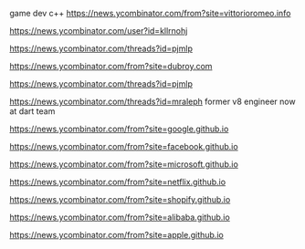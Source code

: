 
game dev c++ https://news.ycombinator.com/from?site=vittorioromeo.info

https://news.ycombinator.com/user?id=kllrnohj

https://news.ycombinator.com/threads?id=pjmlp

https://news.ycombinator.com/from?site=dubroy.com

https://news.ycombinator.com/threads?id=pjmlp

https://news.ycombinator.com/threads?id=mraleph former v8 engineer now at dart team


https://news.ycombinator.com/from?site=google.github.io

https://news.ycombinator.com/from?site=facebook.github.io

https://news.ycombinator.com/from?site=microsoft.github.io

https://news.ycombinator.com/from?site=netflix.github.io

https://news.ycombinator.com/from?site=shopify.github.io

https://news.ycombinator.com/from?site=alibaba.github.io

https://news.ycombinator.com/from?site=apple.github.io